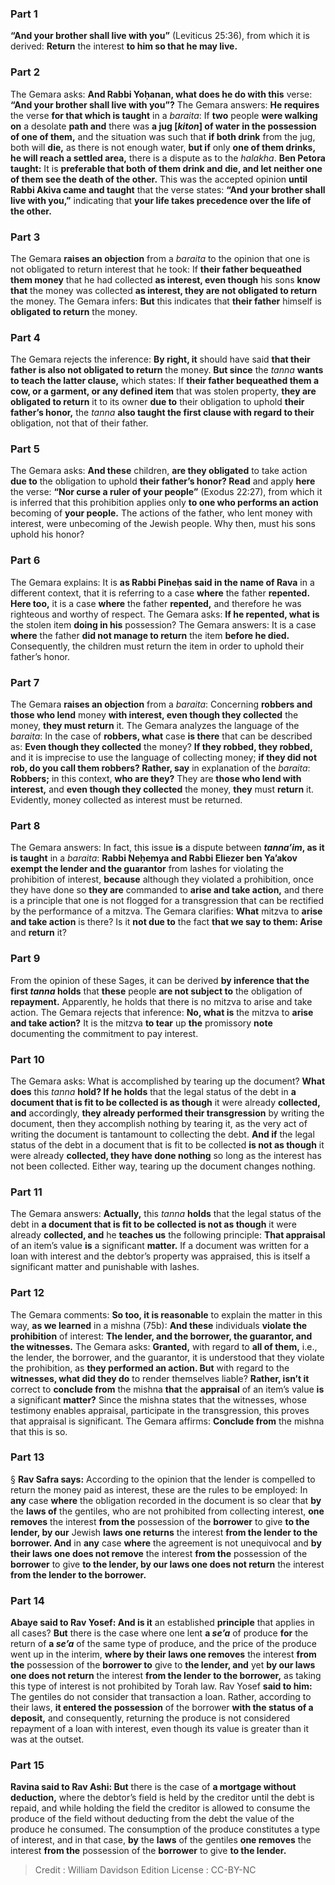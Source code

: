 
### Part 1
<b>“And your brother shall live with you”</b> (Leviticus 25:36), from which it is derived: <b>Return</b> the interest <b>to him so that he may live.</b>

### Part 2
The Gemara asks: <b>And Rabbi Yoḥanan, what does he do with this</b> verse: <b>“And your brother shall live with you”?</b> The Gemara answers: <b>He requires</b> the verse <b>for that which is taught</b> in a <i>baraita</i>: If <b>two</b> people <b>were walking on</b> a desolate <b>path and</b> there was <b>a jug [<i>kiton</i>] of water in the possession of one of them,</b> and the situation was such that <b>if both drink</b> from the jug, both will <b>die,</b> as there is not enough water, <b>but if</b> only <b>one of them drinks, he will reach a settled area,</b> there is a dispute as to the <i>halakha</i>. <b>Ben Petora taught:</b> It is <b>preferable that both of them drink and die, and let neither one of them see the death of the other.</b> This was the accepted opinion <b>until Rabbi Akiva came and taught</b> that the verse states: <b>“And your brother shall live with you,”</b> indicating that <b>your life takes precedence over the life of the other.</b>

### Part 3
The Gemara <b>raises an objection</b> from a <i>baraita</i> to the opinion that one is not obligated to return interest that he took: If <b>their father bequeathed them money</b> that he had collected <b>as interest, even though</b> his sons <b>know that</b> the money was collected <b>as interest, they are not obligated to return</b> the money. The Gemara infers: <b>But</b> this indicates that <b>their father</b> himself is <b>obligated to return</b> the money.

### Part 4
The Gemara rejects the inference: <b>By right, it</b> should have said <b>that their father is also not obligated to return</b> the money. <b>But since</b> the <i>tanna</i> <b>wants to teach the latter clause,</b> which states: If <b>their father bequeathed them a cow, or a garment, or any defined item</b> that was stolen property, <b>they are obligated to return</b> it to its owner <b>due to</b> their obligation to uphold <b>their father’s honor,</b> the <i>tanna</i> <b>also taught the first clause with regard to their</b> obligation, not that of their father.

### Part 5
The Gemara asks: <b>And these</b> children, <b>are they obligated</b> to take action <b>due to</b> the obligation to uphold <b>their father’s honor? Read</b> and apply <b>here</b> the verse: <b>“Nor curse a ruler of your people”</b> (Exodus 22:27), from which it is inferred that this prohibition applies only <b>to one who performs an action</b> becoming of <b>your people.</b> The actions of the father, who lent money with interest, were unbecoming of the Jewish people. Why then, must his sons uphold his honor?

### Part 6
The Gemara explains: It is <b>as Rabbi Pineḥas said in the name of Rava</b> in a different context, that it is referring to a case <b>where</b> the father <b>repented. Here too,</b> it is a case <b>where</b> the father <b>repented,</b> and therefore he was righteous and worthy of respect. The Gemara asks: <b>If he repented, what is</b> the stolen item <b>doing in his</b> possession? The Gemara answers: It is a case <b>where</b> the father <b>did not manage to return</b> the item <b>before he died.</b> Consequently, the children must return the item in order to uphold their father’s honor.

### Part 7
The Gemara <b>raises an objection</b> from a <i>baraita</i>: Concerning <b>robbers and those who lend</b> money <b>with interest, even though they collected</b> the money, <b>they must return</b> it. The Gemara analyzes the language of the <i>baraita</i>: In the case of <b>robbers, what</b> case <b>is there</b> that can be described as: <b>Even though they collected</b> the money? <b>If they robbed, they robbed,</b> and it is imprecise to use the language of collecting money; <b>if they did not rob, do you call them robbers? Rather, say</b> in explanation of the <i>baraita</i>: <b>Robbers;</b> in this context, <b>who are they?</b> They are <b>those who lend with interest,</b> and <b>even though they collected</b> the money, <b>they</b> must <b>return</b> it. Evidently, money collected as interest must be returned.

### Part 8
The Gemara answers: In fact, this issue <b>is</b> a dispute between <b><i>tanna’im</i>, as it is taught</b> in a <i>baraita</i>: <b>Rabbi Neḥemya and Rabbi Eliezer ben Ya’akov exempt the lender and the guarantor</b> from lashes for violating the prohibition of interest, <b>because</b> although they violated a prohibition, once they have done so <b>they are</b> commanded to <b>arise and take action,</b> and there is a principle that one is not flogged for a transgression that can be rectified by the performance of a mitzva. The Gemara clarifies: <b>What</b> mitzva to <b>arise and take action</b> is there? Is it <b>not due to</b> the fact <b>that we say to them: Arise</b> and <b>return</b> it?

### Part 9
From the opinion of these Sages, it can be derived <b>by inference that the first <i>tanna</i> holds</b> that <b>these</b> people <b>are not subject to</b> the obligation of <b>repayment.</b> Apparently, he holds that there is no mitzva to arise and take action. The Gemara rejects that inference: <b>No, what is</b> the mitzva to <b>arise and take action?</b> It is the mitzva <b>to tear</b> up <b>the</b> promissory <b>note</b> documenting the commitment to pay interest.

### Part 10
The Gemara asks: What is accomplished by tearing up the document? <b>What does</b> this <i>tanna</i> <b>hold? If he holds</b> that the legal status of the debt in <b>a document that is fit to be collected is as though</b> it were already <b>collected, and</b> accordingly, <b>they already performed their transgression</b> by writing the document, then they accomplish nothing by tearing it, as the very act of writing the document is tantamount to collecting the debt. <b>And if</b> the legal status of the debt in a document that is fit to be collected <b>is not as though</b> it were already <b>collected, they have done nothing</b> so long as the interest has not been collected. Either way, tearing up the document changes nothing.

### Part 11
The Gemara answers: <b>Actually,</b> this <i>tanna</i> <b>holds</b> that the legal status of the debt in <b>a document that is fit to be collected is not as though</b> it were already <b>collected, and</b> he <b>teaches us</b> the following principle: <b>That appraisal</b> of an item’s value <b>is</b> a significant <b>matter.</b> If a document was written for a loan with interest and the debtor’s property was appraised, this is itself a significant matter and punishable with lashes.

### Part 12
The Gemara comments: <b>So too, it is reasonable</b> to explain the matter in this way, <b>as we learned</b> in a mishna (75b): <b>And these</b> individuals <b>violate the prohibition</b> of interest: <b>The lender, and the borrower, the guarantor, and the witnesses.</b> The Gemara asks: <b>Granted,</b> with regard to <b>all of them,</b> i.e., the lender, the borrower, and the guarantor, it is understood that they violate the prohibition, as <b>they performed an action. But</b> with regard to the <b>witnesses, what did they do</b> to render themselves liable? <b>Rather, isn’t it</b> correct to <b>conclude from</b> the mishna <b>that</b> the <b>appraisal</b> of an item’s value <b>is</b> a significant <b>matter?</b> Since the mishna states that the witnesses, whose testimony enables appraisal, participate in the transgression, this proves that appraisal is significant. The Gemara affirms: <b>Conclude from</b> the mishna that this is so.

### Part 13
§ <b>Rav Safra says:</b> According to the opinion that the lender is compelled to return the money paid as interest, these are the rules to be employed: In <b>any</b> case <b>where</b> the obligation recorded in the document is so clear that <b>by</b> the <b>laws of</b> the gentiles, who are not prohibited from collecting interest, <b>one removes</b> the interest <b>from the</b> possession of the <b>borrower</b> to give <b>to the lender, by our</b> Jewish <b>laws one returns</b> the interest <b>from the lender to the borrower. And</b> in <b>any</b> case <b>where</b> the agreement is not unequivocal and <b>by their laws one does not remove</b> the interest <b>from the</b> possession of the <b>borrower</b> to give <b>to the lender, by our laws one does not return</b> the interest <b>from the lender to the borrower.</b>

### Part 14
<b>Abaye said to Rav Yosef: And is it</b> an established <b>principle</b> that applies in all cases? <b>But</b> there is the case where one lent <b>a <i>se’a</i></b> of produce <b>for</b> the return of <b>a <i>se’a</i></b> of the same type of produce, and the price of the produce went up in the interim, <b>where by their laws one removes</b> the interest <b>from the</b> possession of the <b>borrower to</b> give to <b>the lender, and</b> yet <b>by our laws one does not return</b> the interest <b>from the lender to the borrower,</b> as taking this type of interest is not prohibited by Torah law. Rav Yosef <b>said to him:</b> The gentiles do not consider that transaction a loan. Rather, according to their laws, <b>it entered the possession</b> of the borrower <b>with the status of a deposit,</b> and consequently, returning the produce is not considered repayment of a loan with interest, even though its value is greater than it was at the outset.

### Part 15
<b>Ravina said to Rav Ashi: But</b> there is the case of <b>a mortgage without deduction,</b> where the debtor’s field is held by the creditor until the debt is repaid, and while holding the field the creditor is allowed to consume the produce of the field without deducting from the debt the value of the produce he consumed. The consumption of the produce constitutes a type of interest, and in that case, <b>by</b> the <b>laws</b> of the gentiles <b>one removes</b> the interest <b>from the</b> possession of the <b>borrower</b> to give <b>to the lender.</b>

>Credit : William Davidson Edition
>License : CC-BY-NC